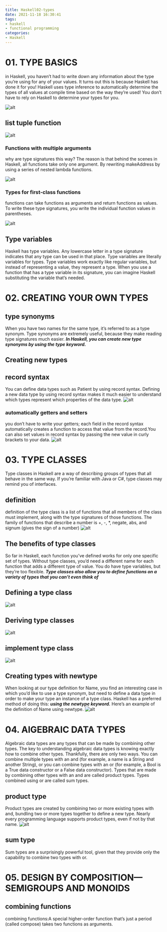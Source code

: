 ```yaml
---
title: Haskell02-types
date: 2021-11-18 16:30:41
tags:
- haskell 
- functional programming
categories:
- Haskell
---
```


# 01. TYPE BASICS
in Haskell, you haven’t had to write down any information about the
type you’re using for any of your values. It turns out this is because Haskell has done it
for you! Haskell uses type inference to automatically determine the types of all values at
compile time based on the way they’re used! You don’t have to rely on Haskell to determine your types for you.

![alt](types/1.png)

## list  tuple  function 
![alt](types/2.png)

### Functions with multiple arguments
why are type signatures this way? The reason is that behind the scenes in Haskell, all functions take only one argument. By rewriting makeAddress by using a series of nested lambda functions.

![alt](types/3.png)

### Types for first-class functions
functions can take functions as arguments and return
functions as values. To write these type signatures, you write the individual function
values in parentheses.

![alt](types/4.png)

## Type variables
 Haskell has type variables. Any lowercase letter in a type signature indicates that any type can be used in that place.
 Type variables are literally variables for types. Type variables work exactly like regular
variables, but instead of representing a value, they represent a type. When you use a
function that has a type variable in its signature, you can imagine Haskell substituting
the variable that’s needed.

# 02. CREATING YOUR OWN TYPES
## type synonyms
When you have two names for the same type, it’s referred to as a type synonym. Type synonyms are extremely useful, because they make reading type signatures much easier. 
_**In Haskell, you can create new type synonyms by using the type keyword.**_

## Creating new types

## record syntax
You can define data types such as Patient by using record syntax. Defining a new data type by using record syntax makes it much easier to understand which types represent
which properties of the data type.
![alt](types/5.png)

### automatically getters and setters
you don’t have to write your getters; each field in the record syntax automatically creates a function to access that value from the record.You can also set values in record syntax by passing the new value in curly brackets to
your data.
![alt](types/6.png)

# 03. TYPE CLASSES
Type classes in Haskell are a way of describing groups of types that all behave in the same way. If you’re familiar with
Java or C#, type classes may remind you of interfaces.

## definition
definition of the type class is a list of functions that all members of the class must implement, along with the type signatures of
those functions. The family of functions that describe a number is +, -, *, negate, abs, and
signum (gives the sign of a number)
![alt](types/7.jpg)

## The benefits of type classes
So far in Haskell, each function you’ve defined works for only one specific set of types. Without type classes, you’d need a different name for each function that adds a different type of value. You do have type variables, but they’re too flexible.
_**Type classes also allow you to define functions on a variety of types that you can’t even
think of**_

## Defining a type class
![alt](types/8.jpg)

## Deriving type classes
![alt](types/9.png)

## implement type class 
![alt](types/10.png)

## Creating types with newtype
When looking at our type definition for Name, you find an interesting case in which you’d like to use a type synonym, but need to define a data type in order to make your type an instance of a type class. Haskell has a preferred method of doing this: _**using the newtype keyword.**_ Here’s an example of the definition of Name using newtype.
![alt](types/11.png)

# 04. AlGEBRAIC DATA TYPES
Algebraic data types are any types that can be made by combining other types. The key to understanding algebraic data types is knowing exactly how to combine other types. Thankfully, there are only two ways. You can combine multiple types with an and (for example, a name is a String and another String), or you can combine types with an or (for example, a Bool is a True data constructor or a False data constructor). Types that are made by combining other types with an and are called product types. Types combined using or are called sum types.

## product type
Product types are created by combining two or more existing types with and, bundling two or more types together to define a new type. Nearly every programming language supports product types, even if not by that name.
![alt](types/12.png)

## sum type
Sum types are a surprisingly powerful tool, given that they provide only the capability to combine two types with or. 

# 05. DESIGN BY COMPOSITION—SEMIGROUPS AND MONOIDS

## combining functions
combining functions:A special higher-order function that’s just a period (called compose) takes two functions as arguments.